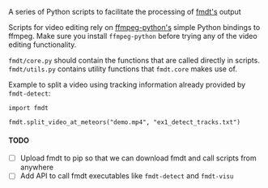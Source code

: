 A series of Python scripts to facilitate the processing of [fmdt's](https://github.com/alsoc/fmdt) output

Scripts for video editing rely on [ffmpeg-python's](https://github.com/kkroening/ffmpeg-python) simple Python bindings to ffmpeg. Make sure you install `ffmpeg-python` before trying any of the video editing functionality.

`fmdt/core.py` should contain the functions that are called directly in scripts.
`fmdt/utils.py` contains utility functions that `fmdt.core` makes use of.

Example to split a video using tracking information already provided by `fmdt-detect`:

```
import fmdt

fmdt.split_video_at_meteors("demo.mp4", "ex1_detect_tracks.txt")
```

#### TODO

- [ ] Upload fmdt to pip so that we can download fmdt and call scripts from anywhere
- [ ] Add API to call fmdt executables like `fmdt-detect` and `fmdt-visu`